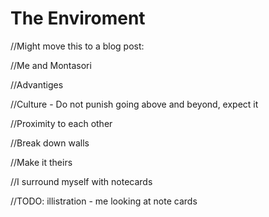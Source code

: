 # The Enviroment
//Might move this to a blog post:

//Me and Montasori

//Advantiges

//Culture - Do not punish going above and beyond, expect it


//Proximity to each other

//Break down walls

//Make it theirs

//I surround myself with notecards

//TODO: illistration - me looking at note cards
